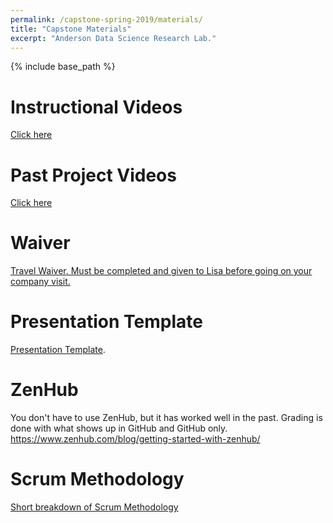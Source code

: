 ```yaml
---
permalink: /capstone-spring-2019/materials/
title: "Capstone Materials"
excerpt: "Anderson Data Science Research Lab."
---
```


{% include base_path %}

# Instructional Videos
<a href="https://drive.google.com/drive/folders/0B3RPe0LZuiWCQzdfYlF3aF9wY2c">Click here</a>

# Past Project Videos
<a href="https://www.youtube.com/user/csatcofc/videos">Click here</a>

# Waiver
<a href="/capstone_spring_2019/student-release-domestic-travel 2017.pdf">Travel Waiver. Must be completed and given to Lisa before going on your company visit.</a>

# Presentation Template
<a href="https://docs.google.com/presentation/d/1FXOYheNbW_wRmoj2enhSs-NtcU8U3gMlQF5D7N2Vlg0/edit?usp=sharing">Presentation Template</a>.

# ZenHub
You don't have to use ZenHub, but it has worked well in the past. Grading is done with what shows up in GitHub and GitHub only. <a href="https://www.zenhub.com/blog/getting-started-with-zenhub/">https://www.zenhub.com/blog/getting-started-with-zenhub/</a>

# Scrum Methodology
<a href="/capstone_spring_2019/Scrum_Methodology.pdf">Short breakdown of Scrum Methodology</a>
